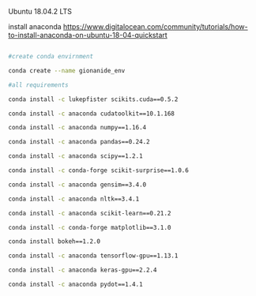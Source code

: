 
Ubuntu 18.04.2 LTS

install anaconda https://www.digitalocean.com/community/tutorials/how-to-install-anaconda-on-ubuntu-18-04-quickstart

```bash

#create conda envirnment

conda create --name gionanide_env

#all requirements

conda install -c lukepfister scikits.cuda==0.5.2

conda install -c anaconda cudatoolkit==10.1.168

conda install -c anaconda numpy==1.16.4

conda install -c anaconda pandas==0.24.2

conda install -c anaconda scipy==1.2.1

conda install -c conda-forge scikit-surprise==1.0.6

conda install -c anaconda gensim==3.4.0

conda install -c anaconda nltk==3.4.1

conda install -c anaconda scikit-learn==0.21.2

conda install -c conda-forge matplotlib==3.1.0

conda install bokeh==1.2.0

conda install -c anaconda tensorflow-gpu==1.13.1

conda install -c anaconda keras-gpu==2.2.4

conda install -c anaconda pydot==1.4.1
```
